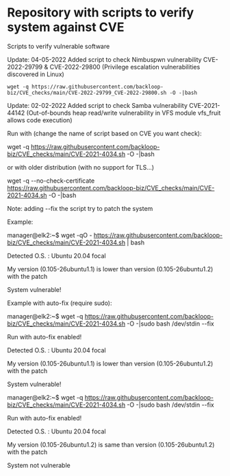 # Repository with scripts to verify system against CVE
Scripts to verify vulnerable software

Update: 04-05-2022 Added script to check Nimbuspwn vulnerability CVE-2022-29799 & CVE-2022-29800 (Privilege escalation vulnerabilities discovered in Linux)

    wget -q https://raw.githubusercontent.com/backloop-biz/CVE_checks/main/CVE-2022-29799_CVE-2022-29800.sh -O -|bash


Update: 02-02-2022 Added script to check Samba vulnerability CVE-2021-44142 (Out-of-bounds heap read/write vulnerability in VFS module vfs_fruit allows code execution)

Run with (change the name of script based on CVE you want check): 

wget -q https://raw.githubusercontent.com/backloop-biz/CVE_checks/main/CVE-2021-4034.sh -O -|bash

or with older distribution (with no support for TLS...)

wget -q --no-check-certificate https://raw.githubusercontent.com/backloop-biz/CVE_checks/main/CVE-2021-4034.sh -O -|bash

Note: adding --fix the script try to patch the system

Example:

manager@elk2:~$ wget -qO - https://raw.githubusercontent.com/backloop-biz/CVE_checks/main/CVE-2021-4034.sh | bash

Detected O.S. : Ubuntu 20.04 focal

My version (0.105-26ubuntu1.1) is lower than version (0.105-26ubuntu1.2) with the patch

System vulnerable!


Example with auto-fix (require sudo):

manager@elk2:~$ wget -q https://raw.githubusercontent.com/backloop-biz/CVE_checks/main/CVE-2021-4034.sh -O -|sudo bash /dev/stdin --fix

Run with auto-fix enabled!

Detected O.S. : Ubuntu 20.04 focal

My version (0.105-26ubuntu1.1) is lower than version (0.105-26ubuntu1.2) with the patch

System vulnerable!


manager@elk2:~$ wget -q https://raw.githubusercontent.com/backloop-biz/CVE_checks/main/CVE-2021-4034.sh -O -|sudo bash /dev/stdin --fix

Run with auto-fix enabled!

Detected O.S. : Ubuntu 20.04 focal

My version (0.105-26ubuntu1.2) is same than version (0.105-26ubuntu1.2) with the patch

System not vulnerable
